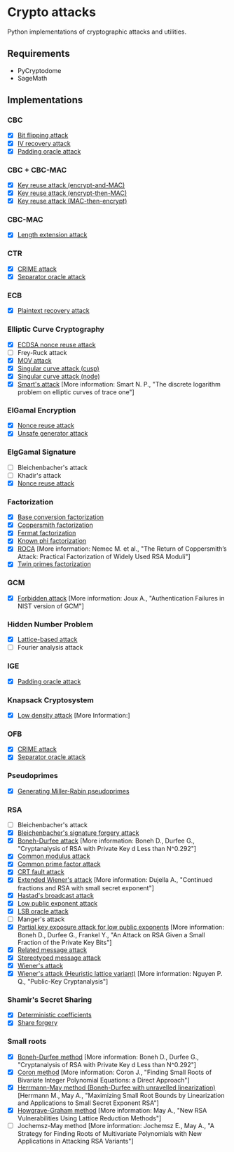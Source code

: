 # Crypto attacks
Python implementations of cryptographic attacks and utilities.

## Requirements
* PyCryptodome 
* SageMath

## Implementations
### CBC
* [x] [Bit flipping attack](cbc/bit_flipping.py)
* [x] [IV recovery attack](cbc/iv_recovery.py)
* [x] [Padding oracle attack](cbc/padding_oracle.py)

### CBC + CBC-MAC
* [x] [Key reuse attack (encrypt-and-MAC)](cbc_and_cbc_mac/eam_key_reuse.py)
* [x] [Key reuse attack (encrypt-then-MAC)](cbc_and_cbc_mac/eam_key_reuse.py)
* [x] [Key reuse attack (MAC-then-encrypt)](cbc_and_cbc_mac/eam_key_reuse.py)

### CBC-MAC
* [x] [Length extension attack](cbc_mac/length_extension.py)

### CTR
* [x] [CRIME attack](ctr/crime.py)
* [x] [Separator oracle attack](ctr/separator_oracle.py)

### ECB
* [x] [Plaintext recovery attack](ecb/plaintext_recovery.py)

### Elliptic Curve Cryptography
* [x] [ECDSA nonce reuse attack](ecc/ecdsa_nonce_reuse.py)
* [ ] Frey-Ruck attack
* [x] [MOV attack](ecc/mov_attack.py)
* [x] [Singular curve attack (cusp)](ecc/singular_curve_cusp.py)
* [x] [Singular curve attack (node)](ecc/singular_curve_node.py)
* [x] [Smart's attack](ecc/smart_attack.py) [More information: Smart N. P., "The discrete logarithm problem on elliptic curves of trace one"]

### ElGamal Encryption
* [x] [Nonce reuse attack](elgamal_encryption/nonce_reuse.py)
* [x] [Unsafe generator attack](elgamal_encryption/unsafe_generator.py)

### ElgGamal Signature
* [ ] Bleichenbacher's attack
* [ ] Khadir's attack
* [x] [Nonce reuse attack](elgamal_signature/nonce_reuse.py)

### Factorization
* [x] [Base conversion factorization](factorization/base_conversion.py)
* [x] [Coppersmith factorization](factorization/coppersmith.py)
* [x] [Fermat factorization](factorization/fermat.py)
* [x] [Known phi factorization](factorization/known_phi.py)
* [x] [ROCA](factorization/roca.py) [More information: Nemec M. et al., "The Return of Coppersmith’s Attack: Practical Factorization of Widely Used RSA Moduli"]
* [x] [Twin primes factorization](factorization/twin_primes.py)

### GCM
* [x] [Forbidden attack](gcm/forbidden_attack.py) [More information: Joux A., "Authentication Failures in NIST version of GCM"]

### Hidden Number Problem
* [x] [Lattice-based attack](hnp/lattice_attack.py)
* [ ] Fourier analysis attack

### IGE
* [x] [Padding oracle attack](ige/padding_oracle.py)

### Knapsack Cryptosystem
* [x] [Low density attack](knapsack/low_density.py) [More Information:]

### OFB
* [x] [CRIME attack](ofb/crime.py)
* [x] [Separator oracle attack](ctr/separator_oracle.py)

### Pseudoprimes
* [x] [Generating Miller-Rabin pseudoprimes](pseudoprimes/miller_rabin.py)

### RSA
* [ ] Bleichenbacher's attack
* [x] [Bleichenbacher's signature forgery attack](rsa/bleichenbacher_signature_forgery.py)
* [x] [Boneh-Durfee attack](rsa/boneh_durfee.py) [More information: Boneh D., Durfee G., "Cryptanalysis of RSA with Private Key d Less than N^0.292"]
* [x] [Common modulus attack](rsa/common_modulus.py)
* [x] [Common prime factor attack](rsa/common_prime_factor.py)
* [x] [CRT fault attack](rsa/crt_fault_attack.py)
* [x] [Extended Wiener's attack](rsa/extended_wiener_attack.py) [More information: Dujella A., "Continued fractions and RSA with small secret exponent"]
* [x] [Hastad's broadcast attack](rsa/hastad_attack.py)
* [x] [Low public exponent attack](rsa/low_exponent.py)
* [x] [LSB oracle attack](rsa/lsb_oracle.py)
* [ ] Manger's attack
* [x] [Partial key exposure attack for low public exponents](rsa/partial_key_exposure.py) [More information: Boneh D., Durfee G., Frankel Y., "An Attack on RSA Given a Small Fraction of the Private Key Bits"]
* [x] [Related message attack](rsa/related_message.py)
* [x] [Stereotyped message attack](rsa/stereotyped_message.py)
* [x] [Wiener's attack](rsa/wiener_attack.py)
* [x] [Wiener's attack (Heuristic lattice variant)](rsa/wiener_attack_lattice.py) [More information: Nguyen P. Q., "Public-Key Cryptanalysis"]

### Shamir's Secret Sharing
* [x] [Deterministic coefficients](shamir_secret_sharing/deterministic_coefficients.py)
* [x] [Share forgery](shamir_secret_sharing/share_forgery.py)

### Small roots
* [x] [Boneh-Durfee method](small_roots/boneh_durfee.py) [More information: Boneh D., Durfee G., "Cryptanalysis of RSA with Private Key d Less than N^0.292"]
* [x] [Coron method](small_roots/coron.py) [More information: Coron J., "Finding Small Roots of Bivariate Integer Polynomial Equations: a Direct Approach"]
* [x] [Herrmann-May method (Boneh-Durfee with unravelled linearization)](small_roots/herrmann_may.py) [Herrmann M., May A., "Maximizing Small Root Bounds by Linearization and Applications to Small Secret Exponent RSA"]
* [x] [Howgrave-Graham method](small_roots/howgrave_graham.py) [More information: May A., "New RSA Vulnerabilities Using Lattice Reduction Methods"]
* [ ] Jochemsz-May method [More information: Jochemsz E., May A., "A Strategy for Finding Roots of Multivariate Polynomials with New Applications in Attacking RSA Variants"]
